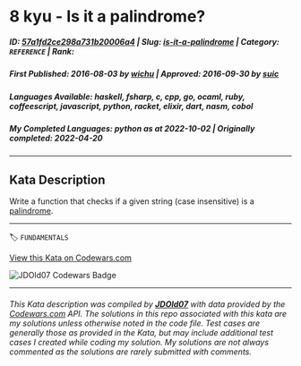 # 8 kyu - Is it a palindrome?

##### **ID**: [57a1fd2ce298a731b20006a4](https://www.codewars.com/kata/57a1fd2ce298a731b20006a4) | **Slug**: [is-it-a-palindrome](https://www.codewars.com/kata/57a1fd2ce298a731b20006a4) | **Category**: `REFERENCE` | **Rank**: <span style="color:white">8 kyu</span>

##### **First Published**: 2016-08-03 ***by*** [wichu](https://www.codewars.com/users/wichu) | **Approved**: 2016-09-30 ***by*** [suic](https://www.codewars.com/users/suic)

##### **Languages Available**: haskell, fsharp, c, cpp, go, ocaml, ruby, coffeescript, javascript, python, racket, elixir, dart, nasm, cobol

##### **My Completed Languages**: python ***as at*** 2022-10-02 | **Originally completed**: 2022-04-20

---

## Kata Description


Write a function that checks if a given string (case insensitive) is a [palindrome](https://en.wikipedia.org/wiki/Palindrome).

---


🏷 `FUNDAMENTALS`


[View this Kata on Codewars.com](https://www.codewars.com/kata/57a1fd2ce298a731b20006a4)

![](https://www.codewars.com/users/jdold07/badges/large "JDOld07 Codewars Badge")

---

###### *This Kata description was compiled by [**JDOld07**](https://tpstech.dev) with data provided by the [Codewars.com](https://www.codewars.com) API.  The solutions in this repo associated with this kata are my solutions unless otherwise noted in the code file.  Test cases are generally those as provided in the Kata, but may include additional test cases I created while coding my solution.  My solutions are not always commented as the solutions are rarely submitted with comments.*
